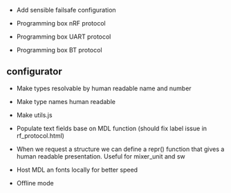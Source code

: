 - Add sensible failsafe configuration

- Programming box nRF protocol
- Programming box UART protocol
- Programming box BT protocol

## configurator
- Make types resolvable by human readable name and number
- Make type names human readable
- Make utils.js
- Populate text fields base on MDL function (should fix label issue in rf_protocol.html)

- When we request a structure we can define a repr() function that gives a human readable presentation. Useful for mixer_unit and sw

- Host MDL an fonts locally for better speed
- Offline mode

